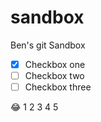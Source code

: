 sandbox
=======

Ben&#39;s git Sandbox

- [x] Checkbox one
- [ ] Checkbox two
- [ ] Checkbox three

:joy:
1
2
3
4
5


